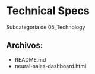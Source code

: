 # Technical Specs

Subcategoría de 05_Technology

## Archivos:

- README.md
- neural-sales-dashboard.html
